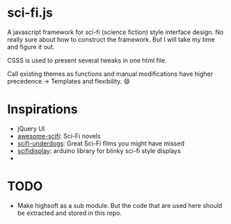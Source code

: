 # sci-fi.js
A javascript framework for sci-fi (science fiction) style interface design. No really sure about how to construct the framework. But I will take my time and figure it out.

CSSS is used to present several tweaks in one html file.

Call existing themes as functions and manual modifications have higher precedence.-> Templates and flexibility. :smile:

# Inspirations

* jQuery UI
* [awesome-scifi](https://github.com/sindresorhus/awesome-scifi): Sci-Fi novels
* [scifi-underdogs](https://github.com/cubiq/scifi-underdogs): Great Sci-Fi films you might have missed 
* [scifidisplay](https://github.com/chazomaticus/scifidisplay): arduino library for blinky sci-fi style displays
* 

# TODO

* Make highsoft as a sub module. But the code that are used here should be extracted and stored in this repo.
